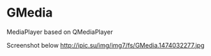 # GMedia
MediaPlayer based on QMediaPlayer

Screenshot below
<image/>http://ipic.su/img/img7/fs/GMedia.1474032277.jpg<image>

